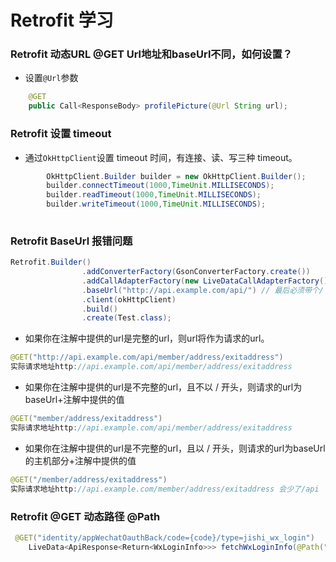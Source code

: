 Retrofit 学习
===========

### Retrofit 动态URL @GET Url地址和baseUrl不同，如何设置？

- 设置`@Url`参数

```java
    @GET
    public Call<ResponseBody> profilePicture(@Url String url);
```

### Retrofit 设置 timeout

-  通过`OkHttpClient`设置 timeout 时间，有连接、读、写三种 timeout。

```java
        OkHttpClient.Builder builder = new OkHttpClient.Builder();
        builder.connectTimeout(1000,TimeUnit.MILLISECONDS);
        builder.readTimeout(1000,TimeUnit.MILLISECONDS);
        builder.writeTimeout(1000,TimeUnit.MILLISECONDS);
        
```



### Retrofit BaseUrl 报错问题

```java
Retrofit.Builder()
                .addConverterFactory(GsonConverterFactory.create())
                .addCallAdapterFactory(new LiveDataCallAdapterFactory())
                .baseUrl("http://api.example.com/api/") // 最后必须带个/ 不然会报错
                .client(okHttpClient)
                .build()
                .create(Test.class);
```

- 如果你在注解中提供的url是完整的url，则url将作为请求的url。
```java
@GET("http://api.example.com/api/member/address/exitaddress")
实际请求地址http://api.example.com/api/member/address/exitaddress
```
- 如果你在注解中提供的url是不完整的url，且不以 / 开头，则请求的url为baseUrl+注解中提供的值
```java
@GET("member/address/exitaddress")
实际请求地址http://api.example.com/api/member/address/exitaddress
```
- 如果你在注解中提供的url是不完整的url，且以 / 开头，则请求的url为baseUrl的主机部分+注解中提供的值
```java
@GET("/member/address/exitaddress")
实际请求地址http://api.example.com/member/address/exitaddress 会少了/api
```
### Retrofit @GET 动态路径 @Path

```java
 @GET("identity/appWechatOauthBack/code={code}/type=jishi_wx_login")
    LiveData<ApiResponse<Return<WxLoginInfo>>> fetchWxLoginInfo(@Path("code") String code);
```